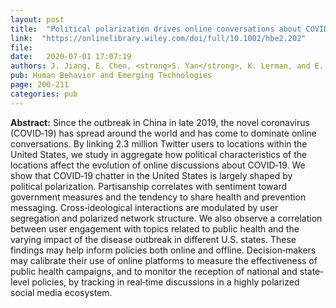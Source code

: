 ```yaml
---
layout: post
title:  "Political polarization drives online conversations about COVID-19 in the United States"
link:  "https://onlinelibrary.wiley.com/doi/full/10.1002/hbe2.202"
file:  
date:   2020-07-01 17:07:19
authors: J. Jiang, E. Chen, <strong>S. Yan</strong>, K. Lerman, and E. Ferrara
pub: Human Behavior and Emerging Technologies
page: 200-211
categories: pub
---
```

<p><strong>Abstract:</strong> Since the outbreak in China in late 2019, the novel coronavirus (COVID‐19) has spread around the world and has come to dominate online conversations. By linking 2.3 million Twitter users to locations within the United States, we study in aggregate how political characteristics of the locations affect the evolution of online discussions about COVID‐19. We show that COVID‐19 chatter in the United States is largely shaped by political polarization. Partisanship correlates with sentiment toward government measures and the tendency to share health and prevention messaging. Cross‐ideological interactions are modulated by user segregation and polarized network structure. We also observe a correlation between user engagement with topics related to public health and the varying impact of the disease outbreak in different U.S. states. These findings may help inform policies both online and offline. Decision‐makers may calibrate their use of online platforms to measure the effectiveness of public health campaigns, and to monitor the reception of national and state‐level policies, by tracking in real‐time discussions in a highly polarized social media ecosystem.
